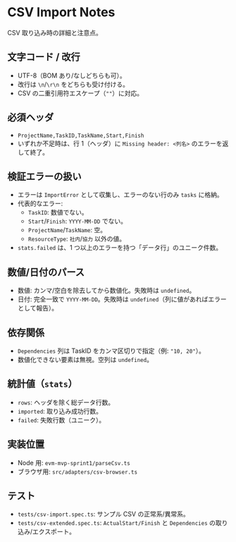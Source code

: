 # CSV Import Notes

CSV 取り込み時の詳細と注意点。

## 文字コード / 改行
- UTF-8（BOM あり/なしどちらも可）。
- 改行は `\n`/`\r\n` をどちらも受け付ける。
- CSV の二重引用符エスケープ（`""`）に対応。

## 必須ヘッダ
- `ProjectName,TaskID,TaskName,Start,Finish`
- いずれか不足時は、行 1（ヘッダ）に `Missing header: <列名>` のエラーを返して終了。

## 検証エラーの扱い
- エラーは `ImportError` として収集し、エラーのない行のみ `tasks` に格納。
- 代表的なエラー:
  - `TaskID`: 数値でない。
  - `Start`/`Finish`: `YYYY-MM-DD` でない。
  - `ProjectName`/`TaskName`: 空。
  - `ResourceType`: `社内`/`協力` 以外の値。
- `stats.failed` は、1 つ以上のエラーを持つ「データ行」のユニーク件数。

## 数値/日付のパース
- 数値: カンマ/空白を除去してから数値化。失敗時は `undefined`。
- 日付: 完全一致で `YYYY-MM-DD`。失敗時は `undefined`（列に値があればエラーとして報告）。

## 依存関係
- `Dependencies` 列は TaskID をカンマ区切りで指定（例: `"10, 20"`）。
- 数値化できない要素は無視。空列は `undefined`。

## 統計値（`stats`）
- `rows`: ヘッダを除く総データ行数。
- `imported`: 取り込み成功行数。
- `failed`: 失敗行数（ユニーク）。

## 実装位置
- Node 用: `evm-mvp-sprint1/parseCsv.ts`
- ブラウザ用: `src/adapters/csv-browser.ts`

## テスト
- `tests/csv-import.spec.ts`: サンプル CSV の正常系/異常系。
- `tests/csv-extended.spec.ts`: `ActualStart/Finish` と `Dependencies` の取り込み/エクスポート。
